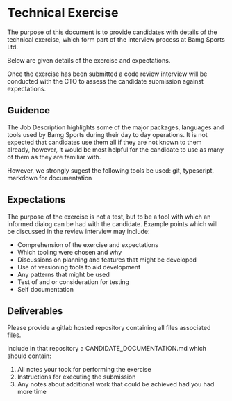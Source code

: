 # Technical Exercise

The purpose of this document is to provide candidates with details of the technical exercise, which form part of the interview process at Bamg Sports Ltd.

Below are given details of the exercise and expectations.

Once the exercise has been submitted a code review interview will be conducted with the CTO to assess the candidate submission against expectations.

## Guidence

The Job Description highlights some of the major packages, languages and tools used by Bamg Sports during their day to day operations.  It is not expected that candidates use them all if they are not known to them already, however, it would be most helpful for the candidate to use as many of them as they are familiar with.

However, we strongly sugest the following tools be used: git, typescript, markdown for documentation

## Expectations

The purpose of the exercise is not a test, but to be a tool with which an informed dialog can be had with the candidate.  Example points which will be discussed in the review interview may include:

* Comprehension of the exercise and expectations
* Which tooling were chosen and why
* Discussions on planning and features that might be developed
* Use of versioning tools to aid development
* Any patterns that might be used
* Test of and or consideration for testing
* Self documentation

## Deliverables

Please provide a gitlab hosted repository containing all files associated files.

Include in that repository a CANDIDATE_DOCUMENTATION.md which should contain:
1. All notes your took for performing the exercise
1. Instructions for executing the submission
1. Any notes about additional work that could be achieved had you had more time

